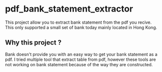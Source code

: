# pdf_bank_statement_extractor

This project allow you to extract bank statement from the pdf you recive. This only supported a small set of bank today mainly located in Hong Kong.

## Why this project ?

Bank doesn't provide you with an easy way to get your bank statement as a pdf. I tried multiple tool that extract table from pdf, however these tools are not working on bank statement because of the way they are constructed.

